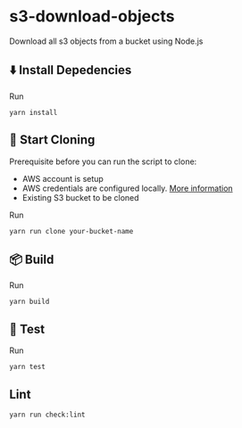 # s3-download-objects

Download all s3 objects from a bucket using Node.js

## ⬇️ Install Depedencies

Run

```
yarn install
```

## 🏁 Start Cloning

Prerequisite before you can run the script to clone:

- AWS account is setup
- AWS credentials are configured locally. [More information](https://docs.aws.amazon.com/sdk-for-java/v1/developer-guide/setup-credentials.html)
- Existing S3 bucket to be cloned

Run

```
yarn run clone your-bucket-name
```

## 📦 Build

Run

```
yarn build
```

## 🧪 Test

Run

```
yarn test
```

## Lint

```
yarn run check:lint
```
